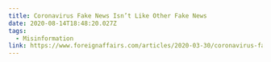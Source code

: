 ```yaml
---
title: Coronavirus Fake News Isn’t Like Other Fake News
date: 2020-08-14T18:48:20.027Z
tags:
  - Misinformation
link: https://www.foreignaffairs.com/articles/2020-03-30/coronavirus-fake-news-isnt-other-fake-news
---
```

